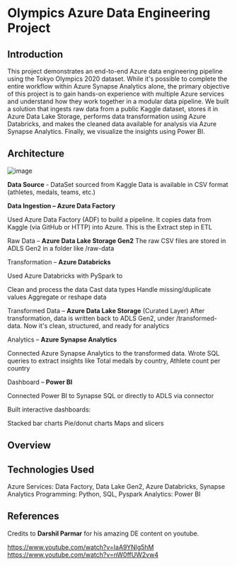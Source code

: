 # Olympics Azure Data Engineering Project

## Introduction

This project demonstrates an end-to-end Azure data engineering pipeline using the Tokyo Olympics 2020 dataset. While it's possible to complete the entire workflow within Azure Synapse Analytics alone, the primary objective of this project is to gain hands-on experience with multiple Azure services and understand how they work together in a modular data pipeline.
We built a solution that ingests raw data from a public Kaggle dataset, stores it in Azure Data Lake Storage, performs data transformation using Azure Databricks, and makes the cleaned data available for analysis via Azure Synapse Analytics. Finally, we visualize the insights using Power BI.

## Architecture

![image](https://github.com/user-attachments/assets/0ce4964a-8e3e-4ac7-b43f-c5258f8d89ec)

**Data Source** -  DataSet sourced from Kaggle
Data is available in CSV format (athletes, medals, teams, etc.)

**Data Ingestion – Azure Data Factory**

Used Azure Data Factory (ADF) to build a pipeline. It copies data from Kaggle (via GitHub or HTTP) into Azure. This is the Extract step in ETL

Raw Data – **Azure Data Lake Storage Gen2**
The raw CSV files are stored in ADLS Gen2 in a folder like /raw-data

Transformation – **Azure Databricks**

Used Azure Databricks with PySpark to

Clean and process the data
Cast data types
Handle missing/duplicate values
Aggregate or reshape data

Transformed Data – **Azure Data Lake Storage** (Curated Layer)
After transformation, data is written back to ADLS Gen2, under /transformed-data. Now it's clean, structured, and ready for analytics

Analytics – **Azure Synapse Analytics**

Connected Azure Synapse Analytics to the transformed data. Wrote SQL queries to extract insights like Total medals by country, Athlete count per country

Dashboard – **Power BI**

Connected Power BI to Synapse SQL or directly to ADLS via connector

Built interactive dashboards:

Stacked bar charts
Pie/donut charts
Maps and slicers

## Overview



## Technologies Used
Azure Services: Data Factory, Data Lake Gen2, Azure Databricks, Synapse Analytics
Programming: Python, SQL, Pyspark
Analytics: Power BI

## References
Credits to **Darshil Parmar** for his amazing DE content on youtube.

https://www.youtube.com/watch?v=IaA9YNlg5hM
https://www.youtube.com/watch?v=nW0ffUW2vw4
